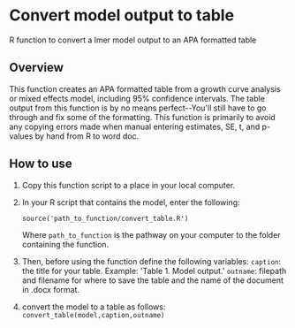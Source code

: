 # Convert model output to table

R function to convert a lmer model output to an APA formatted table

## Overview

This function creates an APA formatted table from a growth curve analysis or mixed effects model, including 95% confidence intervals. The table output from this function is by no means perfect--You'll still have to go through and fix some of the formatting. This function is primarily to avoid any copying errors made when manual entering estimates, SE, t, and p-values by hand from R to word doc. 

## How to use
1. Copy this function script to a place in your local computer. 

2. In your R script that contains the model, enter the following:
   ```
   source('path_to_function/convert_table.R')
   
   ```
   Where `path_to_function` is the pathway on your computer to the folder containing the function.

3. Then, before using the function define the following variables:
   `caption`: the title for your table. Example: 'Table 1. Model output.'
   `outname`: filepath and filename for where to save the table and the name of the document in .docx format.

4. convert the model to a table as follows:
   `convert_table(model,caption,outname)`
